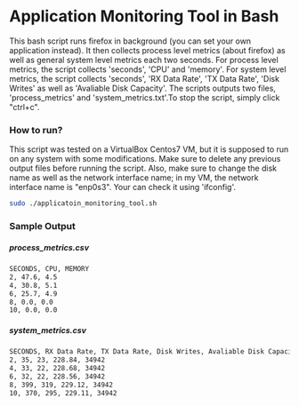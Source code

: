 # Application Monitoring Tool in Bash

This bash script runs firefox in background (you can set your own application instead). It then collects process level metrics (about firefox) as well as general system level metrics each two seconds. For process level metrics, the script collects 'seconds', 'CPU' and 'memory'. For system level metrics, the script collects 'seconds', 'RX Data Rate', 'TX Data Rate', 'Disk Writes' as well as 'Avaliable Disk Capacity'. The scripts outputs two files, 'process_metrics' and 'system_metrics.txt'.To stop the script, simply click "ctrl+c". 
### How to run?
This script was tested on a VirtualBox Centos7 VM, but it is supposed to run on any system with some modifications. Make sure to delete any previous output files before running the script. Also, make sure to change the disk name as well as the network interface name; in my VM, the network interface name is "enp0s3". Your can check it using 'ifconfig'.
```bash
sudo ./applicatoin_monitoring_tool.sh
```
### Sample Output
##### process_metrics.csv
```bash
SECONDS, CPU, MEMORY
2, 47.6, 4.5
4, 30.8, 5.1
6, 25.7, 4.9
8, 0.0, 0.0
10, 0.0, 0.0
```
##### system_metrics.csv
```bash
SECONDS, RX Data Rate, TX Data Rate, Disk Writes, Avaliable Disk Capacity
2, 35, 23, 228.84, 34942
4, 33, 22, 228.68, 34942
6, 32, 22, 228.56, 34942
8, 399, 319, 229.12, 34942
10, 370, 295, 229.11, 34942
```
